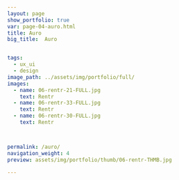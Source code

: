 ```yaml
---
layout: page
show_portfolio: true
var: page-04-auro.html
title: Auro
big_title:  Auro


tags:
  - ux_ui
  - design
image_path: ../assets/img/portfolio/full/
images:
  - name: 06-rentr-21-FULL.jpg
    text: Rentr
  - name: 06-rentr-33-FULL.jpg
    text: Rentr
  - name: 06-rentr-30-FULL.jpg
    text: Rentr



permalink: /auro/
navigation_weight: 4
preview: assets/img/portfolio/thumb/06-rentr-THMB.jpg

---
```


